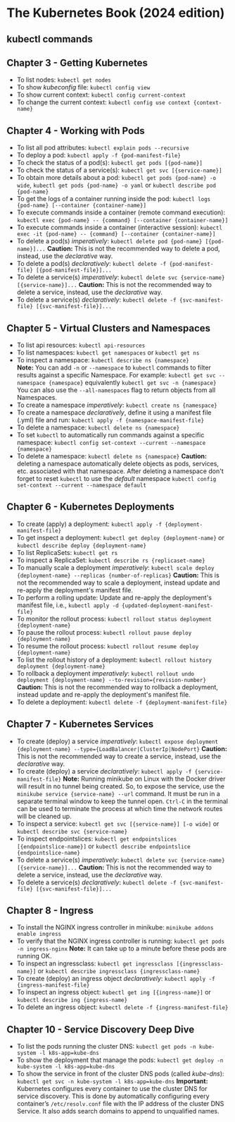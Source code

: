 # The Kubernetes Book (2024 edition)

## kubectl commands

## Chapter 3 - Getting Kubernetes
* To list nodes: ```kubectl get nodes```
* To show *kubeconfig* file: ```kubectl config view```
* To show current context: ```kubectl config current-context```
* To change the current context: ```kubectl config use context {context-name}```
## Chapter 4 - Working with Pods
* To list all pod attributes: ```kubectl explain pods --recursive```
* To deploy a pod: ```kubectl apply -f {pod-manifest-file}```
* To check the status of a pod(s): ```kubectl get pods [{pod-name}]```
* To check the status of a service(s): ```kubectl get svc [{service-name}]```
* To obtain more details about a pod: ```kubectl get pods {pod-name} -o wide```, ```kubectl get pods {pod-name} -o yaml``` or ```kubectl describe pod {pod-name}```
* To get the logs of a container running inside the pod: ```kubectl logs {pod-name} [--container {container-name}]```
* To execute commands inside a container (remote command execution): ```kubectl exec {pod-name} -- {command} [--container {container-name}]```
* To execute commands inside a container (interactive session): ```kubectl exec -it {pod-name} -- {command} [--container {container-name}]```
* To delete a pod(s) *imperatively*: ```kubectl delete pod {pod-name} [{pod-name}]...``` **Caution:** This is not the recommended way to delete a pod, instead, use the *declarative* way.  
* To delete a pod(s) *declaratively*: ```kubectl delete -f {pod-manifest-file} [{pod-manifest-file}]...```
* To delete a service(s) *imperatively*: ```kubectl delete svc {service-name} [{service-name}]...``` **Caution:** This is not the recommended way to delete a service, instead, use the *declarative* way.
* To delete a service(s) *declaratively*: ```kubectl delete -f {svc-manifest-file} [{svc-manifest-file}]...```  
## Chapter 5 - Virtual Clusters and Namespaces
* To list api resources: ```kubectl api-resources```
* To list namespaces: ```kubectl get namespaces``` or ```kubectl get ns```
* To inspect a namespace: ```kubectl describe ns {namespace}```  
**Note:** You can  add ```-n``` or ```--namespace``` to ```kubectl``` commands to filter results against a specific Namespace. For example: ```kubectl get svc --namespace {namespace}``` equivalently ```kubectl get svc -n {namespace}``` You can also use the ```--all-namespaces``` flag to return objects from all Namespaces.
* To create a namespace *imperatively*: ```kubectl create ns {namespace}```
* To create a namespace *declaratively*, define it using a manifest file (.yml) file and run: ```kubectl apply -f {namespace-manifest-file}```
* To delete a namespace: ```kubectl delete ns {namespace}```
* To set ```kubectl``` to automatically run commands against a specific namespace: ```kubectl config set-context --current --namespace {namespace}```
* To delete a namespace: ```kubectl delete ns {namespace}``` **Caution:** deleting a namespace automatically delete objects as pods, services, etc. associated with that namespace.
After deleting a namespace don't forget to reset ```kubectl``` to use the *default* namespace ```kubectl config set-context --current --namespace default```
## Chapter 6 - Kubernetes Deployments
* To create (apply) a deployment: ```kubectl apply -f {deployment-manifest-file}```
* To get inspect a deployment: ```kubectl get deploy {deployment-name}``` or ```kubectl describe deploy {deployment-name}```
* To list ReplicaSets: ```kubectl get rs```
* To inspect a ReplicaSet: ```kubectl describe rs {replicaset-name}```
* To manually scale a deployment *imperatively*: ```kubectl scale deploy {deployment-name} --replicas {number-of-replicas}``` **Caution:** This is not the recommended way to scale a deployment, instead update and re-apply the deployment's manifest file.  
* To perform a rolling update: Update and re-apply the deployment's manifest file, i.e., ```kubectl apply -d {updated-deployment-manifest-file}```
* To monitor the rollout process: ```kubectl rollout status deployment {deployment-name}```
* To pause the rollout process: ```kubectl rollout pause deploy {deployment-name}```
* To resume the rollout process: ```kubectl rollout resume deploy {deployment-name}```
* To list the rollout history of a deployment: ```kubectl rollout history deployment {deployment-name}```
* To rollback a deployment *imperatively*: ```kubectl rollout undo deployment {deployment-name} --to-revision={revision-number}``` **Caution:** This is not the recommended way to rollback a deployment, instead update and re-apply the deployment's manifest file.
* To delete a deployment: ```kubectl delete -f {deployment-manifest-file}```
## Chapter 7 - Kubernetes Services
* To create (deploy) a service *imperatively*: ```kubectl expose deployment {deployment-name} --type={LoadBalancer|ClusterIp|NodePort}``` **Caution:** This is not the recommended way to create a service, instead, use the *declarative* way.    
* To create (deploy) a service *declaratively*: ```kubectl apply -f {service-manifest-file}``` **Note:** Running minikube on Linux with the Docker driver will result in no tunnel being created. So, to expose the service, use the ```minikube service {service-name} --url``` command. It must be run in a separate terminal window to keep the tunnel open. ```Ctrl-C``` in the terminal can be used to terminate the process at which time the network routes will be cleaned up.   
* To inspect a service: ```kubectl get svc [{service-name}] [-o wide]``` or ```kubectl describe svc {service-name}```
* To inspect endpointslices: ```kubectl get endpointslices [{endpointslice-name}]``` or ```kubectl describe endpointslice {endpointslice-name}```
* To delete a service(s) *imperatively*: ```kubectl delete svc {service-name} [{service-name}]...``` **Caution:** This is not the recommended way to delete a service, instead, use the *declarative* way.
* To delete a service(s) *declaratively*: ```kubectl delete -f {svc-manifest-file} [{svc-manifest-file}]...```
## Chapter 8 - Ingress
* To install the NGINX ingress controller in minikube: ```minikube addons enable ingress```
* To verify that the NGINX ingress controller is running: ```kubectl get pods -n ingress-nginx``` **Note:** It can take up to a minute before these pods are running OK.
* To inspect an ingressclass: ```kubectl get ingressclass [{ingressclass-name}]``` or ```kubectl describe ingressclass {ingressclass-name}```
* To create (deploy) an ingress object *declaratively*: ```kubectl apply -f {ingress-manifest-file}```
* To inspect an ingress object: ```kubectl get ing [{ingress-name}]``` or ```kubectl describe ing {ingress-name}```
* To delete an ingress object: ```kubectl delete -f {ingress-manifest-file}```
## Chapter 10 - Service Discovery Deep Dive
* To list the pods running the cluster DNS: ```kubectl get pods -n kube-system -l k8s-app=kube-dns```
* To show the deployment that manage the pods: ```kubectl get deploy -n kube-system -l k8s-app=kube-dns```
* To show the service in front of the cluster DNS pods (called *kube-dns*): ```kubectl get svc -n kube-system -l k8s-app=kube-dns```
**Important:** Kubernetes configures every container to use the cluster DNS for service discovery. This is done by automatically configuring every container’s
```/etc/resolv.conf``` file with the IP address of the cluster DNS Service. It also adds search domains to append to unqualified names.

 

